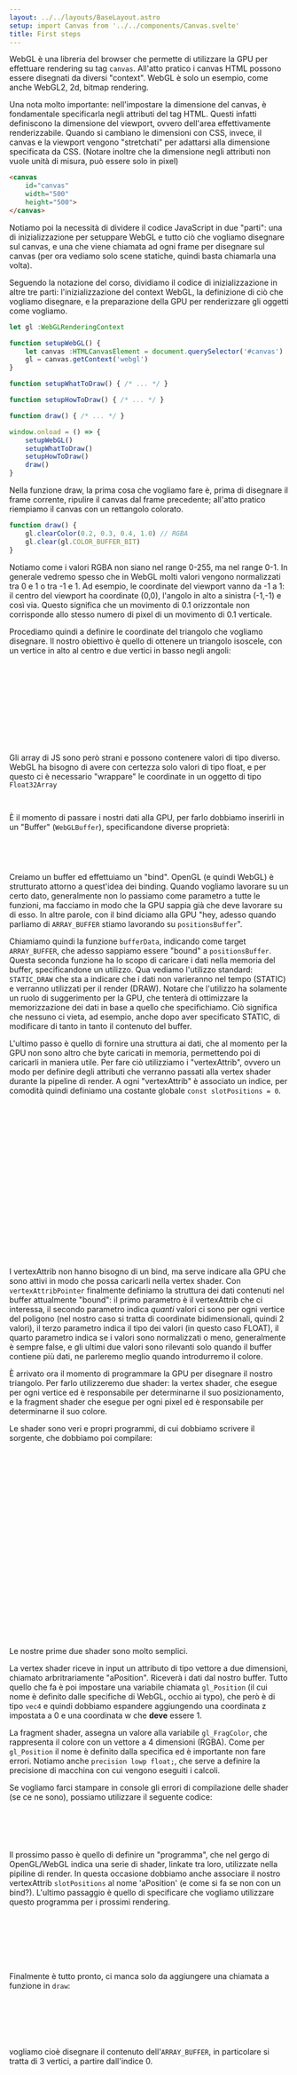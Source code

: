 ```yaml
---
layout: ../../layouts/BaseLayout.astro
setup: import Canvas from '../../components/Canvas.svelte'
title: First steps
---
```


WebGL è una libreria del browser che permette di utilizzare la GPU per effettuare rendering su tag `canvas`. All'atto pratico i canvas HTML possono essere disegnati da diversi "context". WebGL è solo un esempio, come anche WebGL2, 2d, bitmap rendering.

Una nota molto importante: nell'impostare la dimensione del canvas, è fondamentale specificarla negli attributi del tag HTML. Questi infatti definiscono la dimensione del viewport, ovvero dell'area effettivamente renderizzabile. Quando si cambiano le dimensioni con CSS, invece, il canvas e la viewport vengono "stretchati" per adattarsi alla dimensione specificata da CSS. (Notare inoltre che la dimensione negli attributi non vuole unità di misura, può essere solo in pixel)

```html
<canvas
	id="canvas"
	width="500"
	height="500">
</canvas>
```

Notiamo poi la necessità di dividere il codice JavaScript in due "parti": una di inizializzazione per setuppare WebGL e tutto ciò che vogliamo disegnare sul canvas, e una che viene chiamata ad ogni frame per disegnare sul canvas (per ora vediamo solo scene statiche, quindi basta chiamarla una volta).

Seguendo la notazione del corso, dividiamo il codice di inizializzazione in altre tre parti: l'inizializzazione del context WebGL, la definizione di ciò che vogliamo disegnare, e la preparazione della GPU per renderizzare gli oggetti come vogliamo.

```ts
let gl :WebGLRenderingContext

function setupWebGL() {
	let canvas :HTMLCanvasElement = document.querySelector('#canvas')
	gl = canvas.getContext('webgl')
}

function setupWhatToDraw() { /* ... */ }

function setupHowToDraw() { /* ... */ }

function draw() { /* ... */ }

window.onload = () => {
	setupWebGL()
	setupWhatToDraw()
	setupHowToDraw()
	draw()
}
```

Nella funzione draw, la prima cosa che vogliamo fare è, prima di disegnare il frame corrente, ripulire il canvas dal frame precedente; all'atto pratico riempiamo il canvas con un rettangolo colorato.

```ts
function draw() {
	gl.clearColor(0.2, 0.3, 0.4, 1.0) // RGBA
	gl.clear(gl.COLOR_BUFFER_BIT)
}
```

<Canvas example='clear-canvas' client:load />

Notiamo come i valori RGBA non siano nel range 0-255, ma nel range 0-1. In generale vedremo spesso che in WebGL molti valori vengono normalizzati tra 0 e 1 o tra -1 e 1. Ad esempio, le coordinate del viewport vanno da -1 a 1: il centro del viewport ha coordinate (0,0), l'angolo in alto a sinistra (-1,-1) e così via. Questo significa che un movimento di 0.1 orizzontale non corrisponde allo stesso numero di pixel di un movimento di 0.1 verticale.

Procediamo quindi a definire le coordinate del triangolo che vogliamo disegnare. Il nostro obiettivo è quello di ottenere un triangolo isoscele, con un vertice in alto al centro e due vertici in basso negli angoli:

```ts
export function setupWhatToDraw() {
	const positions = [
		// 1st vertex
		-1, -1,
		// 2nd vertex
		1, -1,
		// 3rd vertex
		0, 1
	]
}
```

Gli array di JS sono però strani e possono contenere valori di tipo diverso. WebGL ha bisogno di avere con certezza solo valori di tipo float, e per questo ci è necessario "wrappare" le coordinate in un oggetto di tipo `Float32Array`

```ts
const typedPositions = new Float32Array(positions)
```

È il momento di passare i nostri dati alla GPU, per farlo dobbiamo inserirli in un "Buffer" (`WebGLBuffer`), specificandone diverse proprietà:

```ts
const positionsBuffer = gl.createBuffer()
gl.bindBuffer(gl.ARRAY_BUFFER, positionsBuffer)
gl.bufferData(gl.ARRAY_BUFFER, typedPositions, gl.STATIC_DRAW)
```

Creiamo un buffer ed effettuiamo un "bind". OpenGL (e quindi WebGL) è strutturato attorno a quest'idea dei binding. Quando vogliamo lavorare su un certo dato, generalmente non lo passiamo come parametro a tutte le funzioni, ma facciamo in modo che la GPU sappia già che deve lavorare su di esso. In altre parole, con il bind diciamo alla GPU "hey, adesso quando parliamo di `ARRAY_BUFFER` stiamo lavorando su `positionsBuffer`".

Chiamiamo quindi la funzione `bufferData`, indicando come target `ARRAY_BUFFER`, che adesso sappiamo essere "bound" a `positionsBuffer`. Questa seconda funzione ha lo scopo di caricare i dati nella memoria del buffer, specificandone un utilizzo. Qua vediamo l'utilizzo standard: `STATIC_DRAW` che sta a indicare che i dati non varieranno nel tempo (STATIC) e verranno utilizzati per il render (DRAW). Notare che l'utilizzo ha solamente un ruolo di suggerimento per la GPU, che tenterà di ottimizzare la memorizzazione dei dati in base a quello che specifichiamo. Ciò significa che nessuno ci vieta, ad esempio, anche dopo aver specificato STATIC, di modificare di tanto in tanto il contenuto del buffer.

L'ultimo passo è quello di fornire una struttura ai dati, che al momento per la GPU non sono altro che byte caricati in memoria, permettendo poi di caricarli in maniera utile. Per fare ciò utilizziamo i "vertexAttrib", ovvero un modo per definire degli attributi che verranno passati alla vertex shader durante la pipeline di render. A ogni "vertexAttrib" è associato un indice, per comodità quindi definiamo una costante globale `const slotPositions = 0`.

```ts
export function setupWhatToDraw() {
	const positions = [
		// 1st vertex
		-1, -1,
		// 2nd vertex
		1, -1,
		// 3rd vertex
		0, 1
	]

	const typedPositions = new Float32Array(positions)

	const positionsBuffer = gl.createBuffer()
	gl.bindBuffer(gl.ARRAY_BUFFER, positionsBuffer)
	gl.bufferData(gl.ARRAY_BUFFER, typedPositions, gl.STATIC_DRAW)
	
	gl.enableVertexAttribArray(slotPositions)
	gl.vertexAttribPointer(slotPositions, 2, gl.FLOAT, false, 0, 0)
}
```

I vertexAttrib non hanno bisogno di un bind, ma serve indicare alla GPU che sono attivi in modo che possa caricarli nella vertex shader. Con `vertexAttribPointer` finalmente definiamo la struttura dei dati contenuti nel buffer attualmente "bound": il primo parametro è il vertexAttrib che ci interessa, il secondo parametro indica _quanti_ valori ci sono per ogni vertice del poligono (nel nostro caso si tratta di coordinate bidimensionali, quindi 2 valori), il terzo parametro indica il tipo dei valori (in questo caso FLOAT), il quarto parametro indica se i valori sono normalizzati o meno, generalmente è sempre false, e gli ultimi due valori sono rilevanti solo quando il buffer contiene più dati, ne parleremo meglio quando introdurremo il colore.

È arrivato ora il momento di programmare la GPU per disegnare il nostro triangolo. Per farlo utilizzeremo due shader: la vertex shader, che esegue per ogni vertice ed è responsabile per determinarne il suo posizionamento, e la fragment shader che esegue per ogni pixel ed è responsabile per determinarne il suo colore.

Le shader sono veri e propri programmi, di cui dobbiamo scrivere il sorgente, che dobbiamo poi compilare:

```ts
export function setupHowToDraw() {
	const vertexShaderSource = `
		attribute vec2 aPosition;

		void main(void) {
			gl_Position = vec4(aPosition, 0.0, 1.0);
		}
	`
	const vertexShader = gl.createShader(gl.VERTEX_SHADER)
	gl.shaderSource(vertexShader, vertexShaderSource)
	gl.compileShader(vertexShader)

	const fragmentShaderSource = `
		precision lowp float;

		void main(void) {
			gl_FragColor = vec4(1.0, 1.0, 1.0, 1.0);
		}
	`
	const fragmentShader = gl.createShader(gl.FRAGMENT_SHADER)
	gl.shaderSource(fragmentShader, fragmentShaderSource)
	gl.compileShader(fragmentShader)
}
```

Le nostre prime due shader sono molto semplici.

La vertex shader riceve in input un attributo di tipo vettore a due dimensioni, chiamato arbritrariamente "aPosition". Riceverà i dati dal nostro buffer. Tutto quello che fa è poi impostare una variabile chiamata `gl_Position` (il cui nome è definito dalle specifiche di WebGL, occhio ai typo), che però è di tipo `vec4` e quindi dobbiamo espandere aggiungendo una coordinata z impostata a 0 e una coordinata w che **deve** essere 1.

La fragment shader, assegna un valore alla variabile `gl_FragColor`, che rappresenta il colore con un vettore a 4 dimensioni (RGBA). Come per `gl_Position` il nome è definito dalla specifica ed è importante non fare errori. Notiamo anche `precision lowp float;`, che serve a definire la precisione di macchina con cui vengono eseguiti i calcoli.

Se vogliamo farci stampare in console gli errori di compilazione delle shader (se ce ne sono), possiamo utilizzare il seguente codice: 

```ts
const message_vs = gl.getShaderInfoLog(vertexShader)
const message_fs = gl.getShaderInfoLog(fragmentShader)

console.log(message_vs, message_fs)
```

Il prossimo passo è quello di definire un "programma", che nel gergo di OpenGL/WebGL indica una serie di shader, linkate tra loro, utilizzate nella pipiline di render. In questa occasione dobbiamo anche associare il nostro vertexAttrib `slotPositions` al nome 'aPosition' (e come si fa se non con un bind?). L'ultimo passaggio è quello di specificare che vogliamo utilizzare questo programma per i prossimi rendering.

```ts
const program = gl.createProgram()
gl.attachShader(program, vertexShader)
gl.attachShader(program, fragmentShader)
gl.bindAttribLocation(program, slotPositions, 'aPosition')
gl.linkProgram(program)
gl.useProgram(program)
```

Finalmente è tutto pronto, ci manca solo da aggiungere una chiamata a funzione in `draw`:

```ts
export function draw() {
	gl.clearColor(0.2, 0.8, 0.4, 1)
	gl.clear(gl.COLOR_BUFFER_BIT)
	gl.drawArrays(gl.TRIANGLES, 0, 3)
}
```

vogliamo cioè disegnare il contenuto dell'`ARRAY_BUFFER`, in particolare si tratta di 3 vertici, a partire dall'indice 0.

<Canvas example='triangle' client:load />